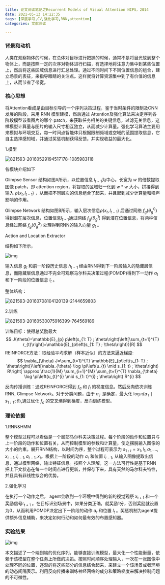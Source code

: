 ```yaml
---
title: 论文阅读笔记之Recurrent Models of Visual Attention NIPS，2014
date: 2021-05-13 14:22:35
tags: [深度学习,CV,强化学习,RNN,attention]
categories: 文献阅读

---
```


### 背景和动机

人类在观察物体的时候，在总体对目标进行把握的时候，通常不是将目光放到整个物体上，而是按照一定的次序对物体进行扫描，有选择地将注意力集中到某些位置上，然后将这些区域信息进行汇总处理。通过不同时间下不同位置信息的组合，建立场景的表征，来指导眼睛的关注点。这样就将计算资源集中到了有价值的信息上，从而节省了带宽。

<!--more-->

### 核心思想

将Attention看成是由目标引导的一个序列决策过程，鉴于当时条件的限制及CNN发展的阶段，采用 RNN 模型建模，然后通过 Attention及强化算法来决定序列各阶段模型该看图片的哪个 patch，来获取任务相关的关键信息，过滤无关信息，这样模型计算量与图片的输入尺寸相互独立，从而减少计算量。强化学习算法主要用来模拟与环境交互，每一时间点智能体只根据限制频域或空域的范围提取信息，它自主选择感知域，并通过奖惩机制获得反馈，并实现收益的最大化。

1.模型

![821593-20160529194517178-1085983118](https://i.loli.net/2021/05/13/IrtRnakhpWxFOBD.png)

各模块介绍如下

Glimpse Sensor
结构如图A所示，以位置信息 $l_{t-1}$为中心，长宽为 $w$ 的倍数提取图像 patch，即 attention region，将提取的区域归一化到 $w * w$ 大小，拼接得到输入 $\rho\left(x_{t}, l_{t-1}\right)$ ，从而把不同层次的信息组合了起来，并且起到减少计算量和噪声影响的作用。

Glimpse Network
 结构如图B所示，输入层次信息$\rho\left(x_{t}, l_{t-1}\right)$ 后通过网络 $f_{g}\left(\theta_{g}^{0}\right)$ 得到潜在层次信息，位置信息$l_{t-1}$通过网络 $f_{g}\left(\theta_{g}^{1}\right)$ 得到潜在位置信息，将两种信息经过网络 $f_{g}\left(\theta_{g}^{2}\right)$ 处理得到RNN的输入向量 $g_{t}$ 。

Action and Location Extractor

 结构如下所示，

![img](https://pic1.zhimg.com/80/v2-a1b4b3765e0f451258d579b9fdaffd38_1440w.jpg)

输入信息 $g_{t}$ 和前一阶段历史信息 $h_{t-1}$ 经由RNN得到下一阶段输入的隐藏层信息，而隐藏层信息通过不完全可观察马尔科夫决策过程(POMDP)得到下一动作 $a_{t}$ 和下一阶段的位置信息 $l_{t}$ 。

整体结构：

![821593-20160708104120139-2144659803](https://i.loli.net/2021/05/13/FL9tA2MKTgjbCc4.png)

2.训练

![821593-20160530075916399-764569189](https://i.loli.net/2021/05/13/q92g6LOJfnePEoB.png)

训练目标：使得总奖励最大
$$
J(\theta)=\mathbb{E}_{p} p\left(s_{1: T} ; \theta\right)\left[\sum_{t=1}^{T} r_{t}\right]=\mathbb{E}_{p\left(s_{1: T} ; \theta\right)}[R]
$$
REINFORCE方法：取经验平均求解（样本近似）的方法来逼近梯度:
$$
\nabla_{\theta} J=\sum_{t=1}^{T} \mathbb{E}_{p\left(s_{1: T} ; \theta\right)}\left[\nabla_{\theta} \log \pi\left(u_{t} \mid s_{1: t} ; \theta\right) R\right] \approx \frac{1}{M} \sum_{i=1}^{M} \sum_{t=1}^{T} \nabla_{\theta} \log \pi\left(u_{t}^{i} \mid s_{1: t}^{i} ; \theta\right) R^{i}
$$

反向传播训练：通过REINFORCE得到 $f_{a}$ 和 $f_{l}$ 的梯度信息。然后反向依次训练RNN, Glimpse Network。对于分类问题，由于 $a_{T}$ 是确定，最大化 $\log \pi\left(a_{T} \mid s_{1: T} ; \theta\right)$,通过优化 $f_{a}$ 的交叉熵得到梯度，反向训练模型。

### 理论依据

1.RNN&HMM

整个模型过程可以看做是一个局部马尔科夫决策过程。每个阶段的动作和位置只与上一阶段的动作和位置有关，从而控制模型的参数和计算量，使之摆脱输入图像的大小的约束。展开RNN结构，以时间为序，整个过程可表示为 $s_{1: t}=x_{1}, l_{1}, a_{1}, \ldots, x_{t-1}, l_{t-1}, a_{t-1}, x_{t}$。根据上一阶段的动作 $a_{t}$ 和位置 $l_{t-1}$, 从输入图像提取出信息，通过模型网络，输出特征信息。按照个人理解，这一方法可行性是基于RNN把上下文状态在每一个时间点进行更新，并保存下来，具有天然的马尔科夫特性，并且具有非线性拟合的优势。

2.强化学习

在执行一个动作之后， agent会收到一个环境中得到的新的视觉观祭 $\mathrm{x}_{\mathrm{t}+1}$ 和一个奖励信号$\mathrm{r}_{\mathrm{t}+1}$ 。在目标识别场景中，如果分类正确，就奖励1分，否则奖励就设置为0，从而利用POMDP决定出下一阶段的动作 $a_{t}$ 和位置 $l_{t}$ 。奖惩机制为agent提供额外信息辅助，来决定如何行动和如何最有效的布置感知器。

### 实验结果

![img](https://i.loli.net/2021/05/13/4Tc6IZtuBKFpOUX.png)

本文描述了一个端到端的优化序列，能够直接训练模型，最大化一个性能衡量，依赖于该模型在整个任务上所做的决策。按照时间顺序处理输入，一次在一张图像中处理不同的位置，逐渐的将这些部分的信息结合起来，来建立一个该场景或者环境的动态间隔表示。利用反向传播来训练神经网络的成分和策略梯度来解决控制问题的不可微性。

